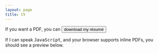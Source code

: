 ```yaml
---
layout: page 
title: CV 
---
```

<body class="sph2">
<p>
If you want a PDF, you can <a href="/assets/CV/CV.pdf" download><button type="button">download my résumé</button></a>
</p>
<p>
If I can speak <tt>JavaScript</tt>, and your browser supports inline PDFs, you should see a preview below.
</p>
<div id="example1"></div> 
<script src="pdfobject.js"></script>
<script>PDFObject.embed("/assets/CV/CV.pdf", "#example1");</script>
<style>
.pdfobject-container { height: 30rem; border: 1rem solid rgba(0,0,0,.1); }
</style>
</body>
